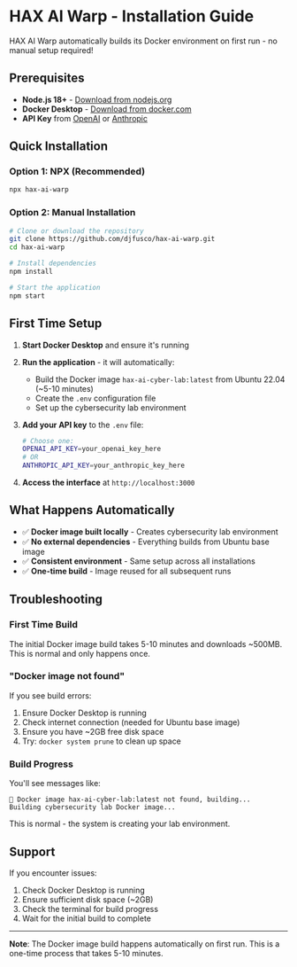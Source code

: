 # HAX AI Warp - Installation Guide

HAX AI Warp automatically builds its Docker environment on first run - no manual setup required!

## Prerequisites

- **Node.js 18+** - [Download from nodejs.org](https://nodejs.org/)
- **Docker Desktop** - [Download from docker.com](https://docker.com/products/docker-desktop)
- **API Key** from [OpenAI](https://platform.openai.com/api-keys) or [Anthropic](https://console.anthropic.com/account/keys)

## Quick Installation

### Option 1: NPX (Recommended)
```bash
npx hax-ai-warp
```

### Option 2: Manual Installation
```bash
# Clone or download the repository
git clone https://github.com/djfusco/hax-ai-warp.git
cd hax-ai-warp

# Install dependencies
npm install

# Start the application
npm start
```

## First Time Setup

1. **Start Docker Desktop** and ensure it's running
2. **Run the application** - it will automatically:
   - Build the Docker image `hax-ai-cyber-lab:latest` from Ubuntu 22.04 (~5-10 minutes)
   - Create the `.env` configuration file
   - Set up the cybersecurity lab environment

3. **Add your API key** to the `.env` file:
   ```bash
   # Choose one:
   OPENAI_API_KEY=your_openai_key_here
   # OR
   ANTHROPIC_API_KEY=your_anthropic_key_here
   ```

4. **Access the interface** at `http://localhost:3000`

## What Happens Automatically

- ✅ **Docker image built locally** - Creates cybersecurity lab environment
- ✅ **No external dependencies** - Everything builds from Ubuntu base image
- ✅ **Consistent environment** - Same setup across all installations
- ✅ **One-time build** - Image reused for all subsequent runs

## Troubleshooting

### First Time Build
The initial Docker image build takes 5-10 minutes and downloads ~500MB. This is normal and only happens once.

### "Docker image not found"
If you see build errors:
1. Ensure Docker Desktop is running
2. Check internet connection (needed for Ubuntu base image)
3. Ensure you have ~2GB free disk space
4. Try: `docker system prune` to clean up space

### Build Progress
You'll see messages like:
```
🔨 Docker image hax-ai-cyber-lab:latest not found, building...
Building cybersecurity lab Docker image...
```

This is normal - the system is creating your lab environment.

## Support

If you encounter issues:
1. Check Docker Desktop is running
2. Ensure sufficient disk space (~2GB)
3. Check the terminal for build progress
4. Wait for the initial build to complete

---

**Note**: The Docker image build happens automatically on first run. This is a one-time process that takes 5-10 minutes.
